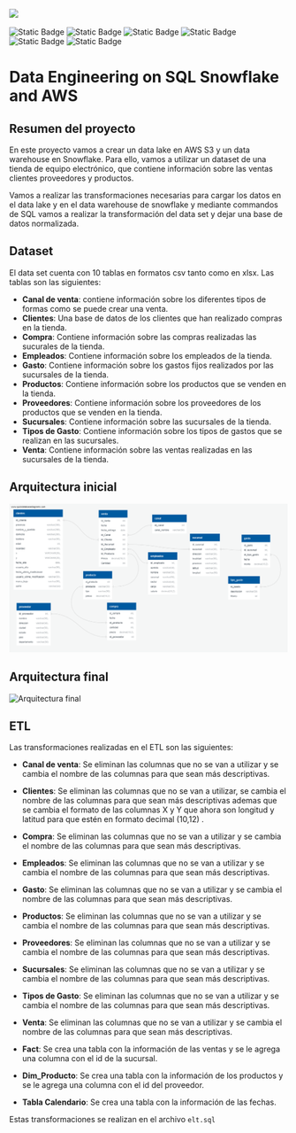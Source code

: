 ![](https://imageio.forbes.com/specials-images/imageserve/61de7798bbf30165eca665bc/0x0.jpg?format=jpg&width=1200)

![Static Badge](https://img.shields.io/badge/Snowflake-gray?style=flat&logo=snowflake)
![Static Badge](https://img.shields.io/badge/AWS--S3-orange?style=flat&logo=redshift)
![Static Badge](https://img.shields.io/badge/SQL-gray?style=flat&logo=SQL)
![Static Badge](https://img.shields.io/badge/Python-green?style=flat&logo=python)
![Static Badge](https://img.shields.io/badge/-Pandas-black?style=flat&logo=pandas)
![Static Badge](https://img.shields.io/badge/Json-gray?style=flat&logo=Json)


# Data Engineering on SQL Snowflake and AWS

## Resumen del proyecto

En este proyecto vamos a crear un data lake en AWS S3 y un data warehouse en Snowflake. Para ello, vamos a utilizar un dataset de una tienda de equipo electrónico, que contiene información sobre las ventas clientes proveedores y productos.

Vamos a realizar las transformaciones necesarias para cargar los datos en el data lake y en el data warehouse de snowflake y mediante commandos de SQL vamos a realizar la transformación del data set y dejar una base de datos normalizada.


## Dataset
El data set cuenta con 10 tablas en formatos csv tanto como en xlsx. Las tablas son las siguientes:

- **Canal de venta**: contiene información sobre los diferentes tipos de formas como se puede crear una venta.
- **Clientes**: Una base de datos de los clientes que han realizado compras en la tienda.
- **Compra**: Contiene información sobre las compras realizadas las sucurales de la tienda.
- **Empleados**: Contiene información sobre los empleados de la tienda.
- **Gasto**: Contiene información sobre los gastos fijos realizados por las sucursales de la tienda.
- **Productos**: Contiene información sobre los productos que se venden en la tienda.
- **Proveedores**: Contiene información sobre los proveedores de los productos que se venden en la tienda.
- **Sucursales**: Contiene información sobre las sucursales de la tienda.
- **Tipos de Gasto**: Contiene información sobre los tipos de gastos que se realizan en las sucursales.
- **Venta**: Contiene información sobre las ventas realizadas en las sucursales de la tienda.

## Arquitectura inicial

![Arquitectura inicial](./src/QuickDBD-Free%20Diagram.png)

## Arquitectura final

![Arquitectura final](./src/QuickDBD-Free%20Diagram%20(1).png)

## ETL

Las transformaciones realizadas en el ETL son las siguientes:

- **Canal de venta**: Se eliminan las columnas que no se van a utilizar y se cambia el nombre de las columnas para que sean más descriptivas.

- **Clientes**: Se eliminan las columnas que no se van a utilizar, se cambia el nombre de las columnas para que sean más descriptivas ademas que se cambia el formato de las columnas X y Y que ahora son longitud y latitud para que estén en formato decimal (10,12) .

- **Compra**: Se eliminan las columnas que no se van a utilizar y se cambia el nombre de las columnas para que sean más descriptivas.

- **Empleados**: Se eliminan las columnas que no se van a utilizar y se cambia el nombre de las columnas para que sean más descriptivas.

- **Gasto**: Se eliminan las columnas que no se van a utilizar y se cambia el nombre de las columnas para que sean más descriptivas.

- **Productos**: Se eliminan las columnas que no se van a utilizar y se cambia el nombre de las columnas para que sean más descriptivas.

- **Proveedores**: Se eliminan las columnas que no se van a utilizar y se cambia el nombre de las columnas para que sean más descriptivas.

- **Sucursales**: Se eliminan las columnas que no se van a utilizar y se cambia el nombre de las columnas para que sean más descriptivas.

- **Tipos de Gasto**: Se eliminan las columnas que no se van a utilizar y se cambia el nombre de las columnas para que sean más descriptivas.

- **Venta**: Se eliminan las columnas que no se van a utilizar y se cambia el nombre de las columnas para que sean más descriptivas.

- **Fact**: Se crea una tabla con la información de las ventas y se le agrega una columna con el id de la sucursal.

- **Dim_Producto**: Se crea una tabla con la información de los productos y se le agrega una columna con el id del proveedor.

- **Tabla Calendario**: Se crea una tabla con la información de las fechas.

Estas transformaciones se realizan en el archivo `elt.sql`
